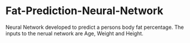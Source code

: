 # Fat-Prediction-Neural-Network
Neural Network developed to predict a persons body fat percentage.
The inputs to the nerual network are Age, Weight and Height.
